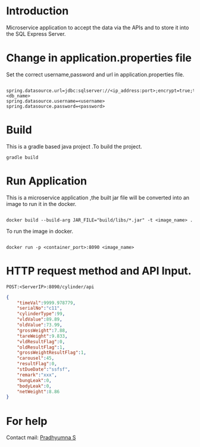 # Introduction

Microservice application to accept the data via the APIs and to store it into the SQL Express Server.

# Change in application.properties file

Set the correct username,password and url in application.properties file.

```application.properties

spring.datasource.url=jdbc:sqlserver://<ip_address:port>;encrypt=true;trustServerCertificate=true;databaseName=<db_name>
spring.datasource.username=<username>
spring.datasource.password=<password>

```

# Build

This is a gradle based java project .To build the project. 

```terminal
gradle build
```

# Run Application 

This is a microservice application ,the built jar file will be converted into an image to run it in the docker.

```terminal

docker build --build-arg JAR_FILE="build/libs/*.jar" -t <image_name> .

```

To run the image in docker.

```terminal

docker run -p <container_port>:8090 <image_name>

```
# HTTP request method and API Input.

```URL
POST:<ServerIP>:8090/cylinder/api
```
```JSON
{
    "timeVal":9999.978779,
    "serialNo":"c11",
    "cylinderType":99,
    "vldValue":89.89,
    "oldValue":73.99,
    "grossWeight":7.88,
    "tareWeight":9.833,
    "vldResultFlag":0,
    "oldResultFlag":1,
    "grossWeightResultFlag":1,
    "carousel":45,
    "resultFlag":0,
    "stDueDate":"ssfsf",
    "remark":"xxx",
    "bungLeak":0,
    "bodyLeak":0,
    "netWeight":8.86
}
```

# For help 

Contact mail: [Pradhyumna S](mailto:pradhyumna.dev@gmail.com)


